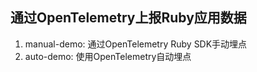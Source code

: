 ## 通过OpenTelemetry上报Ruby应用数据

1. manual-demo: 通过OpenTelemetry Ruby SDK手动埋点
2. auto-demo: 使用OpenTelemetry自动埋点